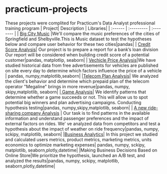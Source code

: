 # practicum-projects
These projects were complited for Practicum's Data Analyst professional training program
| Project| Description | Libraries|
| :------ | :--------- | :-------- |
| [Big City Music](https://github.com/galavgn/practicum-projects/tree/main/big_city_music) |We'll compare the music preferences of the cities of Springfield and Shelbyville.This is Music dataset to test the hypotheses below and compare user behavior for these two cities|pandas|
| [Credit Score Analysis](https://github.com/galavgn/practicum-projects/tree/main/credit_score_analysis)| Our project is to prepare a report for a bank’s loan division Our report will be considered when building credit score of a potential customer|pandas, matplotlip, seaborn|
| [Vechicle Price Analysis](https://github.com/galavgn/practicum-projects/tree/main/vehicle_price_analysis)|We have  studied historical data from free advertisements for vehicles are published on site every day  to determine which factors influence the price of a vehicle | pandas, numpy,matplotlib,seaborn|
|[Telecom Plan Analysis](https://github.com/galavgn/practicum-projects/tree/main/telecom_plan_analysis)| We analyzed the client's behavior and determine which prepaid plan of the telecom operator "Megaline" brings in more revenue|pandas, numpy, skipy,matplotlib, seaborn|
|[ Game Analysis](https://github.com/galavgn/practicum-projects/tree/main/game_analysis)| We identify patterns that determine whether a game succeeds or not. This will allow us to spot potential big winners and plan advertising campaigns. Conducting hypothesis testing|pandas, numpy,skipy,matplotlib, seaborn|
| [A new ride-sharing company Analysis](https://github.com/galavgn/practicum-projects/tree/main/ride_sharing_company_analysis) | Our task is to find patterns in the available information and  understand passenger preferences and the impact of external factors on rides. We' ve analyzed data from competitors and test a hypothesis about the impact of weather on ride frequency|pandas, numpy, sckipy, matplotlib, seaborn|
|[Business Analytics](https://github.com/galavgn/practicum-projects/tree/main/business_metrics)| In this project we studied and calculated users metrics, product metrics, marketing metrics, units economics to optimize marketing expenses| pandas, numpy, sckipy, matplotlib, seaborn,plotly,datetime|
|Making Business Decisions Based on Online Store|We prioritize the hypothesis, launched an A/B test, and analyzed the results|pandas, numpy, sckipy, matplotlib, seaborn,plotly,datetime|
